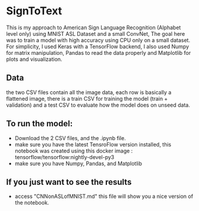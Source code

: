 # SignToText

This is my approach to American Sign Language Recognition (Alphabet level only) using MNIST ASL Dataset and a small ConvNet, The goal here was to train a model with high accuracy using CPU only on a small dataset.
For simplicity, I used Keras with a TensorFlow backend, I also used Numpy for matrix manipulation, Pandas to read the data properly and Matplotlib for plots and visualization.

## Data

the two CSV files contain all the image data, each row is basically a flattened image, there is a train CSV for training the model (train + validation) and a test CSV to evaluate how the model does on unseed data.

##  To run the model:

* Download the 2 CSV files, and the .ipynb file. 
* make sure you have the latest TensroFlow version installed, this notebook was created using this docker image :  
tensorflow/tensorflow:nightly-devel-py3
* make sure you have Numpy, Pandas, and Matplotlib

## If you just want to see the results

* access "CNNonASLofMNIST.md" this file will show you a nice version of the notebook.
